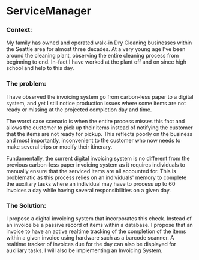 # ServiceManager 

### Context:
My family has owned and operated walk-in Dry Cleaning businesses within the Seattle area for almost three 
decades. At a very young age I've been around the cleaning plant, observing the entire cleaning process 
from beginning to end. In-fact I have worked at the plant off and on since high school and help to this day.

### The problem:
I have observed the invoicing system go from carbon-less paper to a digital system, and yet I still notice 
production issues where some items are not ready or missing at the projected completion day and time. 

The worst case 
scenario is when the entire process misses this fact and allows the customer to pick up their items instead 
of notifying the customer that the items are not ready for pickup. This reflects poorly on the business and 
most importantly, inconvenient to the customer who now needs to make several trips or modify their itinerary.

Fundamentally, the current digital invoicing system is no different from the previous carbon-less paper
invoicing system as it requires individuals to manually ensure that the serviced items are all accounted 
for. This is problematic as this process relies on an individuals' memory to complete the auxiliary tasks 
where an individual may have to process up to 60 invoices a day while having several responsibilities on a 
given day.

### The Solution:
I propose a digital invoicing system that incorporates this check. Instead of an invoice be a passive record 
of items within a database. I propose that an invoice to have an active realtime tracking of the completion 
of the items within a given invoice using hardware such as a barcode scanner. A realtime tracker of invoices 
due for the day can also be displayed for auxiliary tasks. I will also be implementing an Invoicing System. 
